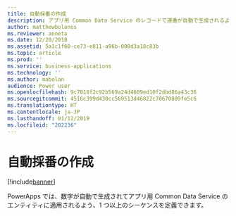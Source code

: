 ```yaml
---
title: 自動採番の作成
description: アプリ用 Common Data Service のレコードで連番が自動で生成されるよう採番方法を定義します。
author: matthewbolanos
ms.reviewer: anneta
ms.date: 12/20/2018
ms.assetid: 5a1c1f60-ce73-e811-a96b-000d3a18c83b
ms.topic: article
ms.prod: ''
ms.service: business-applications
ms.technology: ''
ms.author: mabolan
audience: Power user
ms.openlocfilehash: 9c7818f2c92b569a24d4609ed10f2dbd86a43c36
ms.sourcegitcommit: 4516c399d430cc569513d46822c70670809fe5c6
ms.translationtype: HT
ms.contentlocale: ja-JP
ms.lasthandoff: 01/12/2019
ms.locfileid: "202236"
---
```

# <a name="create-automatic-number-sequences"></a>自動採番の作成


[!include[banner](../../includes/banner.md)]

PowerApps では、数字が自動で生成されてアプリ用  Common Data Service のエンティティに適用されるよう、1 つ以上のシーケンスを定義できます。
